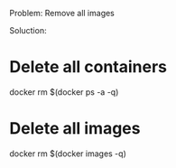 Problem: Remove all images

Soluction:

# Delete all containers
docker rm $(docker ps -a -q)

# Delete all images
docker rm $(docker images -q)
